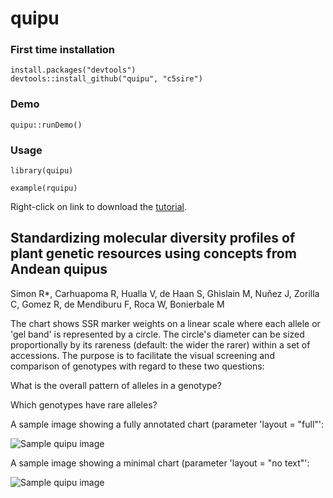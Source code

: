 quipu
=====

### First time installation
```{r}
install.packages("devtools")
devtools::install_github("quipu", "c5sire")
```

### Demo
```{r}
quipu::runDemo()
```

### Usage
```{r}
library(quipu)

example(rquipu)
```

Right-click on link to download the [tutorial](https://github.com/c5sire/quipu/tree/master/vignettes/Quipu_tutorial.pdf).

Standardizing molecular diversity profiles of plant genetic resources using concepts from Andean quipus
---------------------

Simon R*, Carhuapoma R, Hualla V, de Haan S, Ghislain M, Nuňez J, Zorilla C, Gomez R, de Mendiburu F, Roca W, Bonierbale M

 The chart shows SSR marker weights on a linear scale where each allele or 'gel band' is represented by a circle. The circle's diameter can be sized proportionally by its rareness  (default: the wider the rarer) within a set of accessions. The purpose is to facilitate the visual screening
and comparison of genotypes with regard to these two questions:
 
What is the overall pattern of alleles in a genotype?
 
Which genotypes have rare alleles?


    
A sample image showing a fully annotated chart (parameter 'layout = "full"':

![Sample quipu image](img/sample.1.jpg)

A sample image showing a minimal chart (parameter 'layout = "no text"':

![Sample quipu image](img/no_text.png)

